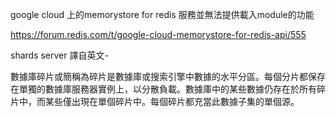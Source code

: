 google cloud 上的memorystore for redis 服務並無法提供載入module的功能



https://forum.redis.com/t/google-cloud-memorystore-for-redis-api/555


shards server
譯自英文-

數據庫碎片或簡稱為碎片是數據庫或搜索引擎中數據的水平分區。每個分片都保存在單獨的數據庫服務器實例上，以分散負載。數據庫中的某些數據仍存在於所有碎片中，而某些僅出現在單個碎片中。每個碎片都充當此數據子集的單個源。
